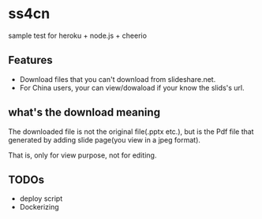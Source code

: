ss4cn
=====

sample test for heroku + node.js + cheerio


## Features

- Download files that you can't download from slideshare.net.
- For China users, your can view/dowaload if your know the slids's url.

## what's the download meaning

The downloaded file is not the original file(.pptx etc.), but is the Pdf file that generated by adding slide page(you view in a jpeg format).

That is, only for view purpose, not for editing.

## TODOs

- deploy script
- Dockerizing